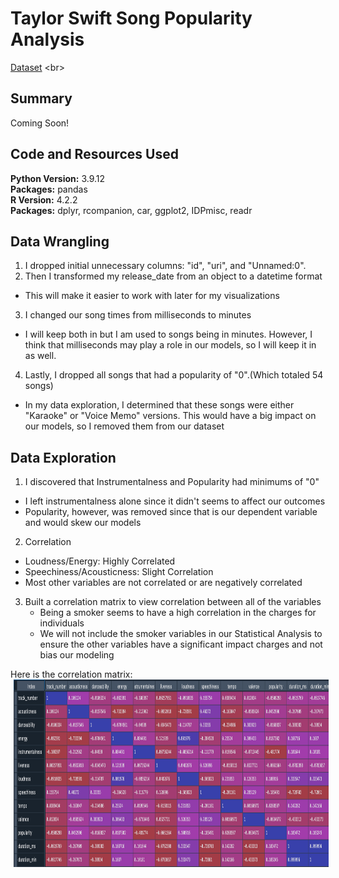 <!-- <img style="display: inline; margin: 0 5px;" title="Project Header" src="img/medical1.png" alt="" width="1000" height="500"/> -->

<!-- # Medical Cost Predictive Analysis
[Final Presentation](https://docs.google.com/presentation/d/12uawGBZTGBNoSNcc3PSO-cyUPD0Smk90vMYLls_gFls/edit?usp=sharing)-->

# Taylor Swift Song Popularity Analysis
[Dataset](https://www.kaggle.com/datasets/mirichoi0218/insurance](https://www.kaggle.com/datasets/mirichoi0218/insurance)) <br>


## Summary
Coming Soon!


## Code and Resources Used 
**Python Version:** 3.9.12 <br>
**Packages:** pandas <br>
**R Version:** 4.2.2 <br>
**Packages:** dplyr, rcompanion, car, ggplot2, IDPmisc, readr <br>
<!--**Articles:** 
   - [Anova and Regression Equivalence](https://web.pdx.edu/~newsomj/mvclass/ho_anova%20and%20regression.pdf)
   - [Scikit-Learn Model Selection](https://scikit-learn.org/stable/modules/generated/sklearn.model_selection.GridSearchCV.html)
   - [Ken Jee Model Building Project](https://www.youtube.com/watch?v=7O4dpR9QMIM&list=PL2zq7klxX5ASFejJj80ob9ZAnBHdz5O1t&index=5)-->




## Data Wrangling
1. I dropped initial unnecessary columns: "id", "uri", and "Unnamed:0". 
2. Then I transformed my release_date from an object to a datetime format
  - This will make it easier to work with later for my visualizations
3. I changed our song times from milliseconds to minutes
  - I will keep both in but I am used to songs being in minutes. However, I think that milliseconds may play a role in our models, so I will keep it in as well.
4. Lastly, I dropped all songs that had a popularity of "0".(Which totaled 54 songs)
  - In my data exploration, I determined that these songs were either "Karaoke" or "Voice Memo" versions. This would have a big impact on our models, so I removed them from our dataset



## Data Exploration

1. I discovered that Instrumentalness and Popularity had minimums of "0"
  - I left instrumentalness alone since it didn't seems to affect our outcomes
  - Popularity, however, was removed since that is our dependent variable and would skew our models

2. Correlation
  - Loudness/Energy: Highly Correlated
  - Speechiness/Acousticness: Slight Correlation
  - Most other variables are not correlated or are negatively correlated

3. Built a correlation matrix to view correlation between all of the variables
   * Being a smoker seems to have a high correlation in the charges for individuals
   * We will not include the smoker variables in our Statistical Analysis to ensure the other variables 
     have a significant impact charges and not bias our modeling
     
Here is the correlation matrix:
<img style="display: inline; margin: 0 5px;" title="Correlation Matrix" src="img/corr_matrix.png" alt="" width="800" height="300"/>



<!-- 
## Statistical Modeling
**Tasks:**

1. Assumption Testing
   - We passed the assumption of Normality, Sample Size and Independence
   - We had 2 variables that violated the assumption of homogeneity of variance
      * BMI
      * Sex
   * We will run two different anovas to account for the violation that occurred

2. Anova
   - In our first Anova we looked at the impact of age and children on charges
      * Age and Children do have a significant impact on the medical charges
   - In our second Anova we corrected for the violation above and looked at the impact of BMI and Sex on charges
      * BMI has a significant impact on medical charges
      * Sex does not have a significant impact by itself
      * We would not move forward with sex, however, it does have a significant effect on BMI, 
         so we should include it in our analysis moving forward


3. Post Hoc Evaluation
   During our post hoc eval, we find that all of our variables carry a significant impact on the difference in charges.
   
   - Age
      * From one category to the next, there is not a significant difference in charges,
        but when you skip from one category to the one after you see a significant difference in charges.
        However, once you go from 50s-60s, there is a significant difference in charges
        
   - Children & Sex
      * Both carry significant impact on charges, but no further evals can be made at this time due its dummy coded nature
   
   - BMI
      * There is no significance in charges until we cross the obesity threshold.
        Once we pass into obesity there is a significance in charges difference until we go from obesity to severe obesity
        
   - Post Hoc Conclusion
      * 1. Individually all of our variables have significant impact on charges.
      * 2. Through our post hoc testing, we have a glimpse into how our ML Model can predict charges between different variable categories
      * 3. We will proceed with our model building with all current variables


## Model Building 

First I trnasformed our categorical variables into separate dummy code then performed train test split using a 30% training size.  

I tried three different models and evaluated them using Mean Absolute Error. I chose MAE because it is relatively easy to interpret and outliers aren’t particularly bad in for this type of model.   

I tried three different models:
*	**Multiple Linear Regression** – Baseline for the model
*	**Lasso Regression** – Because of the sparse data from the many categorical variables, I thought a normalized regression like lasso would be effective.
*	**Random Forest** – Again, with the sparsity associated with the data, I thought that this would be a good fit.

## Model performance
The Random Forest model far outperformed the other approaches on the test and validation sets. 
*	**Linear Regression** : MAE = 4228.76
*	**Ridge Regression**: MAE = 4229.95
*	**Random Forest **: MAE = 2539.47

These numbers may seem high but in regards to medical charges, they are within normal limits. Our Random Forest model far exceeded our other 2 models which is why we will proceed with it into production.



## Production/Deployment 

Streamlit was the tool used for the model deployment. There are issues with the python environment being used, so the model is not fully functional as a website.


     
     
## Conclusions
* We can predict, with our model, a members potential charges withint ~$2500
* The main focus points to improve costs and sharing through the company are: <br>
      * Smoking<br>
         * Finding ways to incentivise non-smoking or finding ways to financially adjust to accomodate those members <br>
      * BMI<br>
         * Finding gym networks, companies and/or nutritionists to provide services to members at a discounted or no-cost rate<br>
      * If all else fails<br>
         * Reorganizing offered plan structure to account for increased costs and member counts
      
-->
     


